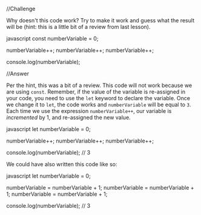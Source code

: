 //Challenge

Why doesn't this code work?  Try to make it work and guess what the result will be (hint: this is a little bit of a review from last lesson).

javascript
const numberVariable = 0;

numberVariable++;
numberVariable++;
numberVariable++;

console.log(numberVariable);

//Answer

Per the hint, this was a bit of a review.  This code will not work because we are using `const`.  Remember, if the value of the variable is re-assigned in your code, you need to use the `let` keyword to declare the variable.  Once we change it to `let`, the code works and `numberVariable` will be equal to `3`.  Each time we use the expression `numberVariable++`, our variable is _incremented_ by 1, and re-assigned the new value.

javascript
let numberVariable = 0;

numberVariable++;
numberVariable++;
numberVariable++;

console.log(numberVariable); // 3


We could have also written this code like so:

javascript
let numberVariable = 0;

numberVariable = numberVariable + 1;
numberVariable = numberVariable + 1;
numberVariable = numberVariable + 1;

console.log(numberVariable); // 3
